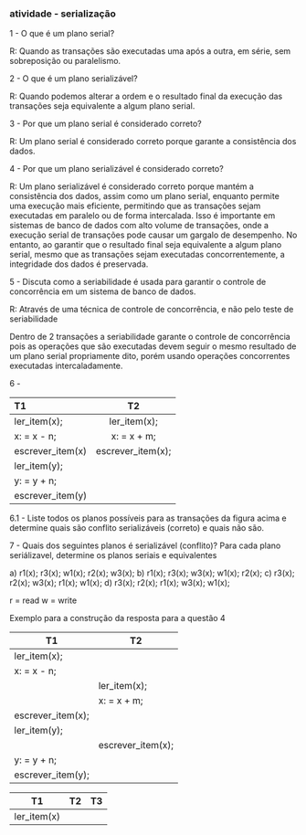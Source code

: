 
### atividade - serialização

1 - O que é um plano serial? 

R: Quando as transações são executadas uma após a outra, em série, sem sobreposição ou paralelismo. 

2 - O que é um plano serializável? 

R: Quando podemos alterar a ordem e o resultado final da execução das transações seja equivalente a algum plano serial.

3 - Por que um plano serial é considerado correto? 

R: Um plano serial é considerado correto porque garante a consistência dos dados. 

4 - Por que um plano serializável é considerado correto?

R: Um plano serializável é considerado correto porque mantém a consistência dos dados, assim como um plano serial, enquanto permite uma execução mais eficiente, permitindo que as transações sejam executadas em paralelo ou de forma intercalada. Isso é importante em sistemas de banco de dados com alto volume de transações, onde a execução serial de transações pode causar um gargalo de desempenho. No entanto, ao garantir que o resultado final seja equivalente a algum plano serial, mesmo que as transações sejam executadas concorrentemente, a integridade dos dados é preservada.

5 - Discuta como a seriabilidade é usada para garantir o controle de concorrência em um sistema de banco de dados.

R: Através de uma técnica de controle de concorrência, e não pelo teste de seriabilidade

Dentro de 2 transações a seriabilidade garante o controle de concorrência pois as operações que são executadas devem seguir o mesmo resultado de um plano serial propriamente dito, porém usando operações concorrentes executadas intercaladamente. 

6 - 

| T1               |        T2         |
| :--------------- | :---------------: |
| ler_item(x);     |   ler_item(x);    |
| x: = x - n;      |    x: = x + m;    |
| escrever_item(x) | escrever_item(x); |
| ler_item(y);     |                   |
| y: = y + n;      |                   |
| escrever_item(y) |                   |

6.1 - Liste todos os planos possíveis para as transações da figura acima e determine quais são conflito serializáveis (correto) e quais não são.



7 - Quais dos seguintes planos é serializável (conflito)?
Para cada plano seriálizavel, determine os planos seriais e equivalentes

a) r1(x); r3(x); w1(x); r2(x); w3(x);
b) r1(x); r3(x); w3(x); w1(x); r2(x);
c) r3(x); r2(x); w3(x); r1(x); w1(x);
d) r3(x); r2(x); r1(x); w3(x); w1(x);

r = read
w = write

Exemplo para a construção da resposta para a questão 4

| T1                | T2                |
| ----------------- | ----------------- |
| ler_item(x);      |                   |
| x: = x - n;       |                   |
|                   | ler_item(x);      |
|                   | x: = x + m;       |
| escrever_item(x); |                   |
| ler_item(y);      |                   |
|                   | escrever_item(x); |
| y: = y + n;       |                   |
| escrever_item(y); |                   |



| T1          | T2  | T3  |
| ----------- | --- | --- |
| ler_item(x) |     |     |
